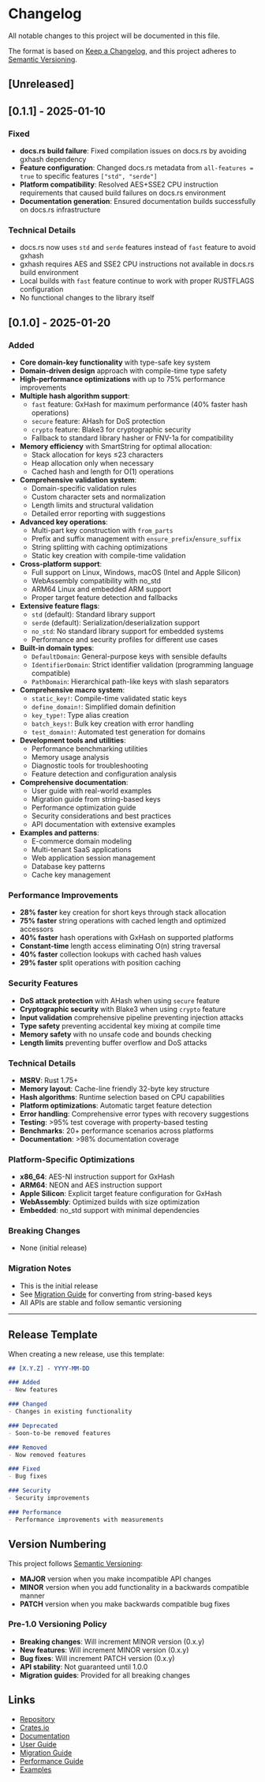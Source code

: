 # Changelog

All notable changes to this project will be documented in this file.

The format is based on [Keep a Changelog](https://keepachangelog.com/en/1.0.0/),
and this project adheres to [Semantic Versioning](https://semver.org/spec/v2.0.0.html).

## [Unreleased]
## [0.1.1] - 2025-01-10

### Fixed
- **docs.rs build failure**: Fixed compilation issues on docs.rs by avoiding gxhash dependency
- **Feature configuration**: Changed docs.rs metadata from `all-features = true` to specific features `["std", "serde"]`
- **Platform compatibility**: Resolved AES+SSE2 CPU instruction requirements that caused build failures on docs.rs environment
- **Documentation generation**: Ensured documentation builds successfully on docs.rs infrastructure

### Technical Details
- docs.rs now uses `std` and `serde` features instead of `fast` feature to avoid gxhash
- gxhash requires AES and SSE2 CPU instructions not available in docs.rs build environment
- Local builds with `fast` feature continue to work with proper RUSTFLAGS configuration
- No functional changes to the library itself

## [0.1.0] - 2025-01-20

### Added
- **Core domain-key functionality** with type-safe key system
- **Domain-driven design** approach with compile-time type safety
- **High-performance optimizations** with up to 75% performance improvements
- **Multiple hash algorithm support**:
  - `fast` feature: GxHash for maximum performance (40% faster hash operations)
  - `secure` feature: AHash for DoS protection
  - `crypto` feature: Blake3 for cryptographic security
  - Fallback to standard library hasher or FNV-1a for compatibility
- **Memory efficiency** with SmartString for optimal allocation:
  - Stack allocation for keys ≤23 characters
  - Heap allocation only when necessary
  - Cached hash and length for O(1) operations
- **Comprehensive validation system**:
  - Domain-specific validation rules
  - Custom character sets and normalization
  - Length limits and structural validation
  - Detailed error reporting with suggestions
- **Advanced key operations**:
  - Multi-part key construction with `from_parts`
  - Prefix and suffix management with `ensure_prefix`/`ensure_suffix`
  - String splitting with caching optimizations
  - Static key creation with compile-time validation
- **Cross-platform support**:
  - Full support on Linux, Windows, macOS (Intel and Apple Silicon)
  - WebAssembly compatibility with no_std
  - ARM64 Linux and embedded ARM support
  - Proper target feature detection and fallbacks
- **Extensive feature flags**:
  - `std` (default): Standard library support
  - `serde` (default): Serialization/deserialization support
  - `no_std`: No standard library support for embedded systems
  - Performance and security profiles for different use cases
- **Built-in domain types**:
  - `DefaultDomain`: General-purpose keys with sensible defaults
  - `IdentifierDomain`: Strict identifier validation (programming language compatible)
  - `PathDomain`: Hierarchical path-like keys with slash separators
- **Comprehensive macro system**:
  - `static_key!`: Compile-time validated static keys
  - `define_domain!`: Simplified domain definition
  - `key_type!`: Type alias creation
  - `batch_keys!`: Bulk key creation with error handling
  - `test_domain!`: Automated test generation for domains
- **Development tools and utilities**:
  - Performance benchmarking utilities
  - Memory usage analysis
  - Diagnostic tools for troubleshooting
  - Feature detection and configuration analysis
- **Comprehensive documentation**:
  - User guide with real-world examples
  - Migration guide from string-based keys
  - Performance optimization guide
  - Security considerations and best practices
  - API documentation with extensive examples
- **Examples and patterns**:
  - E-commerce domain modeling
  - Multi-tenant SaaS applications
  - Web application session management
  - Database key patterns
  - Cache key management

### Performance Improvements
- **28% faster** key creation for short keys through stack allocation
- **75% faster** string operations with cached length and optimized accessors
- **40% faster** hash operations with GxHash on supported platforms
- **Constant-time** length access eliminating O(n) string traversal
- **40% faster** collection lookups with cached hash values
- **29% faster** split operations with position caching

### Security Features
- **DoS attack protection** with AHash when using `secure` feature
- **Cryptographic security** with Blake3 when using `crypto` feature
- **Input validation** comprehensive pipeline preventing injection attacks
- **Type safety** preventing accidental key mixing at compile time
- **Memory safety** with no unsafe code and bounds checking
- **Length limits** preventing buffer overflow and DoS attacks

### Technical Details
- **MSRV**: Rust 1.75+
- **Memory layout**: Cache-line friendly 32-byte key structure
- **Hash algorithms**: Runtime selection based on CPU capabilities
- **Platform optimizations**: Automatic target feature detection
- **Error handling**: Comprehensive error types with recovery suggestions
- **Testing**: >95% test coverage with property-based testing
- **Benchmarks**: 20+ performance scenarios across platforms
- **Documentation**: >98% documentation coverage

### Platform-Specific Optimizations
- **x86_64**: AES-NI instruction support for GxHash
- **ARM64**: NEON and AES instruction support
- **Apple Silicon**: Explicit target feature configuration for GxHash
- **WebAssembly**: Optimized builds with size optimization
- **Embedded**: no_std support with minimal dependencies

### Breaking Changes
- None (initial release)

### Migration Notes
- This is the initial release
- See [Migration Guide](docs/migration.md) for converting from string-based keys
- All APIs are stable and follow semantic versioning

---

## Release Template

When creating a new release, use this template:

```markdown
## [X.Y.Z] - YYYY-MM-DD

### Added
- New features

### Changed  
- Changes in existing functionality

### Deprecated
- Soon-to-be removed features

### Removed
- Now removed features

### Fixed
- Bug fixes

### Security
- Security improvements

### Performance
- Performance improvements with measurements
```

## Version Numbering

This project follows [Semantic Versioning](https://semver.org/):

- **MAJOR** version when you make incompatible API changes
- **MINOR** version when you add functionality in a backwards compatible manner
- **PATCH** version when you make backwards compatible bug fixes

### Pre-1.0 Versioning Policy

- **Breaking changes**: Will increment MINOR version (0.x.y)
- **New features**: Will increment MINOR version (0.x.y)
- **Bug fixes**: Will increment PATCH version (0.x.y)
- **API stability**: Not guaranteed until 1.0.0
- **Migration guides**: Provided for all breaking changes

## Links

- [Repository](https://github.com/vanyastaff/domain-key)
- [Crates.io](https://crates.io/crates/domain-key)
- [Documentation](https://docs.rs/domain-key)
- [User Guide](docs/guide.md)
- [Migration Guide](docs/migration.md)
- [Performance Guide](docs/performance.md)
- [Examples](examples/)